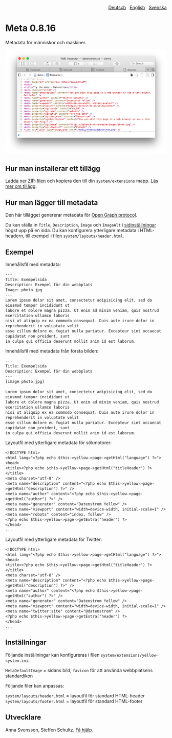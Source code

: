 <p align="right"><a href="README-de.md">Deutsch</a> &nbsp; <a href="README.md">English</a> &nbsp; <a href="README-sv.md">Svenska</a></p>

# Meta 0.8.16

Metadata för människor och maskiner.

<p align="center"><img src="meta-screenshot.png?raw=true" alt="Skärmdump"></p>

## Hur man installerar ett tillägg

[Ladda ner ZIP-filen](https://github.com/annaesvensson/yellow-meta/archive/main.zip) och kopiera den till din `system/extensions` mapp. [Läs mer om tillägg](https://github.com/annaesvensson/yellow-update/tree/main/README-sv.md).

## Hur man lägger till metadata

Den här tillägget genererar metadata för [Open Graph protocol](https://ogp.me/).

Du kan ställa in `Title`, `Description`, `Image` och `ImageAlt` i [sidinställningar](https://github.com/annaesvensson/yellow-core/tree/main/README-sv.md#inställningar-page) högst upp på en sida. Du kan konfigurera ytterligare metadata i HTML-headern, till exempel i filen  `system/layouts/header.html`.

## Exempel

Innehållsfil med metadata: 

    ---
    Title: Exempelsida
    Description: Exempel för din webbplats
    Image: photo.jpg
    ---
    Lorem ipsum dolor sit amet, consectetur adipisicing elit, sed do eiusmod tempor incididunt ut 
    labore et dolore magna pizza. Ut enim ad minim veniam, quis nostrud exercitation ullamco laboris 
    nisi ut aliquip ex ea commodo consequat. Duis aute irure dolor in reprehenderit in voluptate velit 
    esse cillum dolore eu fugiat nulla pariatur. Excepteur sint occaecat cupidatat non proident, sunt 
    in culpa qui officia deserunt mollit anim id est laborum.

Innehållsfil med metadata från första bilden:

    ---
    Title: Exempelsida
    Description: Exempel för din webbplats
    ---
    [image photo.jpg]

    Lorem ipsum dolor sit amet, consectetur adipisicing elit, sed do eiusmod tempor incididunt ut 
    labore et dolore magna pizza. Ut enim ad minim veniam, quis nostrud exercitation ullamco laboris 
    nisi ut aliquip ex ea commodo consequat. Duis aute irure dolor in reprehenderit in voluptate velit 
    esse cillum dolore eu fugiat nulla pariatur. Excepteur sint occaecat cupidatat non proident, sunt 
    in culpa qui officia deserunt mollit anim id est laborum.

Layoutfil med ytterligare metadata för sökmotorer:

    <!DOCTYPE html>
    <html lang="<?php echo $this->yellow->page->getHtml("language") ?>">
    <head>
    <title><?php echo $this->yellow->page->getHtml("titleHeader") ?></title>
    <meta charset="utf-8" />
    <meta name="description" content="<?php echo $this->yellow->page->getHtml("description") ?>" />
    <meta name="author" content="<?php echo $this->yellow->page->getHtml("author") ?>" />
    <meta name="generator" content="Datenstrom Yellow" />
    <meta name="viewport" content="width=device-width, initial-scale=1" />
    <meta name="robots" content="index, follow" />
    <?php echo $this->yellow->page->getExtra("header") ?>
    </head>
    ...

Layoutfil med ytterligare metadata för Twitter:

    <!DOCTYPE html>
    <html lang="<?php echo $this->yellow->page->getHtml("language") ?>">
    <head>
    <title><?php echo $this->yellow->page->getHtml("titleHeader") ?></title>
    <meta charset="utf-8" />
    <meta name="description" content="<?php echo $this->yellow->page->getHtml("description") ?>" />
    <meta name="author" content="<?php echo $this->yellow->page->getHtml("author") ?>" />
    <meta name="generator" content="Datenstrom Yellow" />
    <meta name="viewport" content="width=device-width, initial-scale=1" />
    <meta name="twitter:site" content="@datenstrom" />
    <?php echo $this->yellow->page->getExtra("header") ?>
    </head>
    ...

## Inställningar

Följande inställningar kan konfigureras i filen `system/extensions/yellow-system.ini`:

`MetaDefaultImage` = sidans bild, `favicon` för att använda webbplatsens standardikon  

Följande filer kan anpassas:

`system/layouts/header.html` = layoutfil för standard HTML-header  
`system/layouts/footer.html` = layoutfil för standard HTML-footer  

## Utvecklare

Anna Svensson, Steffen Schultz. [Få hjälp](https://datenstrom.se/sv/yellow/help/).
